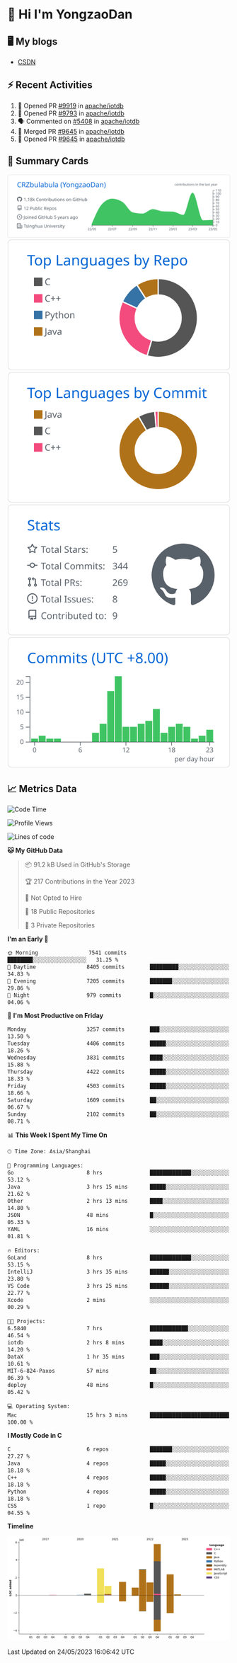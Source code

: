 # 👋 Hi I'm YongzaoDan

## 🖥 My blogs
  + [CSDN](https://blog.csdn.net/CRZbulabula?type=blog)

## ⚡ Recent Activities
<!--START_SECTION:activity-->
1. 💪 Opened PR [#9919](https://github.com/apache/iotdb/pull/9919) in [apache/iotdb](https://github.com/apache/iotdb)
2. 💪 Opened PR [#9793](https://github.com/apache/iotdb/pull/9793) in [apache/iotdb](https://github.com/apache/iotdb)
3. 🗣 Commented on [#5408](https://github.com/apache/iotdb/issues/5408) in [apache/iotdb](https://github.com/apache/iotdb)
4. 🎉 Merged PR [#9645](https://github.com/apache/iotdb/pull/9645) in [apache/iotdb](https://github.com/apache/iotdb)
5. 💪 Opened PR [#9645](https://github.com/apache/iotdb/pull/9645) in [apache/iotdb](https://github.com/apache/iotdb)
<!--END_SECTION:activity-->

## 🎑 Summary Cards

[![](https://raw.githubusercontent.com/CRZbulabula/CRZbulabula/main/profile-summary-card-output/github/0-profile-details.svg)](https://github.com/vn7n24fzkq/github-profile-summary-cards)
[![](https://raw.githubusercontent.com/CRZbulabula/CRZbulabula/main/profile-summary-card-output/github/1-repos-per-language.svg)](https://github.com/vn7n24fzkq/github-profile-summary-cards) [![](https://raw.githubusercontent.com/CRZbulabula/CRZbulabula/main/profile-summary-card-output/github/2-most-commit-language.svg)](https://github.com/vn7n24fzkq/github-profile-summary-cards)
[![](https://raw.githubusercontent.com/CRZbulabula/CRZbulabula/main/profile-summary-card-output/github/3-stats.svg)](https://github.com/vn7n24fzkq/github-profile-summary-cards) [![](https://raw.githubusercontent.com/CRZbulabula/CRZbulabula/main/profile-summary-card-output/github/4-productive-time.svg)](https://github.com/vn7n24fzkq/github-profile-summary-cards)

## 📈 Metrics Data

<!--START_SECTION:waka-->
![Code Time](http://img.shields.io/badge/Code%20Time-139%20hrs%2021%20mins-blue)

![Profile Views](http://img.shields.io/badge/Profile%20Views-8-blue)

![Lines of code](https://img.shields.io/badge/From%20Hello%20World%20I%27ve%20Written-19.1%20million%20lines%20of%20code-blue)

**🐱 My GitHub Data** 

> 📦 91.2 kB Used in GitHub's Storage 
 > 
> 🏆 217 Contributions in the Year 2023
 > 
> 🚫 Not Opted to Hire
 > 
> 📜 18 Public Repositories 
 > 
> 🔑 3 Private Repositories 
 > 
**I'm an Early 🐤** 

```text
🌞 Morning                7541 commits        ████████░░░░░░░░░░░░░░░░░   31.25 % 
🌆 Daytime                8405 commits        █████████░░░░░░░░░░░░░░░░   34.83 % 
🌃 Evening                7205 commits        ███████░░░░░░░░░░░░░░░░░░   29.86 % 
🌙 Night                  979 commits         █░░░░░░░░░░░░░░░░░░░░░░░░   04.06 % 
```
📅 **I'm Most Productive on Friday** 

```text
Monday                   3257 commits        ███░░░░░░░░░░░░░░░░░░░░░░   13.50 % 
Tuesday                  4406 commits        █████░░░░░░░░░░░░░░░░░░░░   18.26 % 
Wednesday                3831 commits        ████░░░░░░░░░░░░░░░░░░░░░   15.88 % 
Thursday                 4422 commits        █████░░░░░░░░░░░░░░░░░░░░   18.33 % 
Friday                   4503 commits        █████░░░░░░░░░░░░░░░░░░░░   18.66 % 
Saturday                 1609 commits        ██░░░░░░░░░░░░░░░░░░░░░░░   06.67 % 
Sunday                   2102 commits        ██░░░░░░░░░░░░░░░░░░░░░░░   08.71 % 
```


📊 **This Week I Spent My Time On** 

```text
🕑︎ Time Zone: Asia/Shanghai

💬 Programming Languages: 
Go                       8 hrs               █████████████░░░░░░░░░░░░   53.12 % 
Java                     3 hrs 15 mins       █████░░░░░░░░░░░░░░░░░░░░   21.62 % 
Other                    2 hrs 13 mins       ████░░░░░░░░░░░░░░░░░░░░░   14.80 % 
JSON                     48 mins             █░░░░░░░░░░░░░░░░░░░░░░░░   05.33 % 
YAML                     16 mins             ░░░░░░░░░░░░░░░░░░░░░░░░░   01.81 % 

🔥 Editors: 
GoLand                   8 hrs               █████████████░░░░░░░░░░░░   53.15 % 
IntelliJ                 3 hrs 35 mins       ██████░░░░░░░░░░░░░░░░░░░   23.80 % 
VS Code                  3 hrs 25 mins       ██████░░░░░░░░░░░░░░░░░░░   22.77 % 
Xcode                    2 mins              ░░░░░░░░░░░░░░░░░░░░░░░░░   00.29 % 

🐱‍💻 Projects: 
6.5840                   7 hrs               ████████████░░░░░░░░░░░░░   46.54 % 
iotdb                    2 hrs 8 mins        ████░░░░░░░░░░░░░░░░░░░░░   14.20 % 
DataX                    1 hr 35 mins        ███░░░░░░░░░░░░░░░░░░░░░░   10.61 % 
MIT-6-824-Paxos          57 mins             ██░░░░░░░░░░░░░░░░░░░░░░░   06.39 % 
deploy                   48 mins             █░░░░░░░░░░░░░░░░░░░░░░░░   05.42 % 

💻 Operating System: 
Mac                      15 hrs 3 mins       █████████████████████████   100.00 % 
```

**I Mostly Code in C** 

```text
C                        6 repos             ███████░░░░░░░░░░░░░░░░░░   27.27 % 
Java                     4 repos             █████░░░░░░░░░░░░░░░░░░░░   18.18 % 
C++                      4 repos             █████░░░░░░░░░░░░░░░░░░░░   18.18 % 
Python                   4 repos             █████░░░░░░░░░░░░░░░░░░░░   18.18 % 
CSS                      1 repo              █░░░░░░░░░░░░░░░░░░░░░░░░   04.55 % 
```



**Timeline**

![Lines of Code chart](https://raw.githubusercontent.com/CRZbulabula/CRZbulabula/main/assets/bar_graph.png)


 Last Updated on 24/05/2023 16:06:42 UTC
<!--END_SECTION:waka-->

